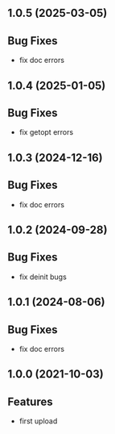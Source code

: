 ## 1.0.5 (2025-03-05)

## Bug Fixes

- fix doc errors

## 1.0.4 (2025-01-05)

## Bug Fixes

- fix getopt errors

## 1.0.3 (2024-12-16)

## Bug Fixes

- fix doc errors

## 1.0.2 (2024-09-28)

## Bug Fixes

- fix deinit bugs

## 1.0.1 (2024-08-06)

## Bug Fixes

- fix doc errors

## 1.0.0 (2021-10-03)

## Features

- first upload

